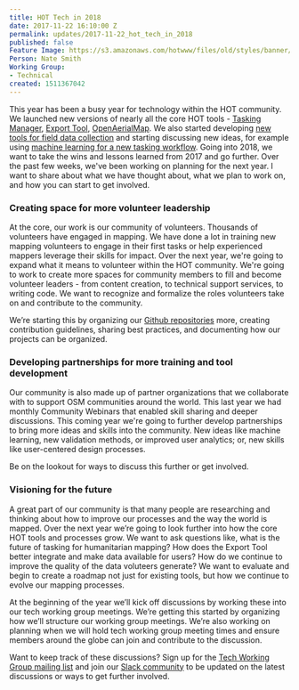 ```yaml
---
title: HOT Tech in 2018
date: 2017-11-22 16:10:00 Z
permalink: updates/2017-11-22_hot_tech_in_2018
published: false
Feature Image: https://s3.amazonaws.com/hotwww/files/old/styles/banner/public/IMG_7347.JPG
Person: Nate Smith
Working Group:
- Technical
created: 1511367042
---
```


<p>This year has been a busy year for technology within the HOT community. We launched new versions of nearly all the core HOT tools - <a href="https://www.hotosm.org/updates/2017-10-18_new_tasking_manager_3_coming_today">Tasking Manager</a>, <a href="https://www.hotosm.org/updates/2017-09-18_export_tool_30_launched">Export Tool</a>, <a href="https://blog.openaerialmap.org/a-new-openaerialmap-531d762add11">OpenAerialMap</a>. We also started developing <a href="https://www.hotosm.org/updates/2017-08-18_field_mapping_organizer_reaches_first_major_milestone">new tools for field data collection</a> and starting discussing new ideas, for example using <a href="https://developmentseed.org/blog/2017/09/15/power-mapping-with-machine-learning/">machine learning for a new tasking workflow</a>. Going into 2018, we want to take the wins and lessons learned from 2017 and go further. Over the past few weeks, we've been working on planning for the next year. I want to share about what we have thought about, what we plan to work on, and how you can start to get involved. </p><h3>Creating space for more volunteer leadership</h3><p>At the core, our work is our community of volunteers. Thousands of volunteers have engaged in mapping. We have done a lot in training new mapping volunteers to engage in their first tasks or help experienced mappers leverage their skills for impact. Over the next year, we're going to expand what it means to volunteer within the HOT community. We're going to work to create more spaces for community members to fill and become volunteer leaders - from content creation, to technical support services, to writing code. We want to recognize and formalize the roles volunteers take on and contribute to the community.</p><p>We’re starting this by organizing our <a href="https://github.com/hotosm">Github repositories</a> more, creating contribution guidelines, sharing best practices, and documenting how our projects can be organized.</p><h3>Developing partnerships for more training and tool development</h3><p>Our community is also made up of partner organizations that we collaborate with to support OSM communities around the world. This last year we had monthly Community Webinars that enabled skill sharing and deeper discussions. This coming year we're going to further develop partnerships to bring more ideas and skills into the community. New ideas like machine learning, new validation methods, or improved user analytics; or, new skills like user-centered design processes.</p><p>Be on the lookout for ways to discuss this further or get involved.</p><h3>Visioning for the future</h3><p>A great part of our community is that many people are researching and thinking about how to improve our processes and the way the world is mapped. Over the next year we’re going to look further into how the core HOT tools and processes grow. We want to ask questions like, what is the future of tasking for humanitarian mapping? How does the Export Tool better integrate and make data available for users? How do we continue to improve the quality of the data voluteers generate? We want to evaluate and begin to create a roadmap not just for existing tools, but how we continue to evolve our mapping processes.</p><p>At the beginning of the year we’ll kick off discussions by working these into our tech working group meetings. We’re getting this started by organizing how we’ll structure our working group meetings. We’re also working on planning when we will hold tech working group meeting times and ensure members around the globe can join and contribute to the discussion.</p><p>Want to keep track of these discussions? Sign up for the <a href="https://groups.google.com/a/hotosm.org/forum/#!forum/techwg">Tech Working Group mailing list</a> and join our <a href="http://slack.hotosm.org/">Slack community</a> to be updated on the latest discussions or ways to get further involved.</p>

